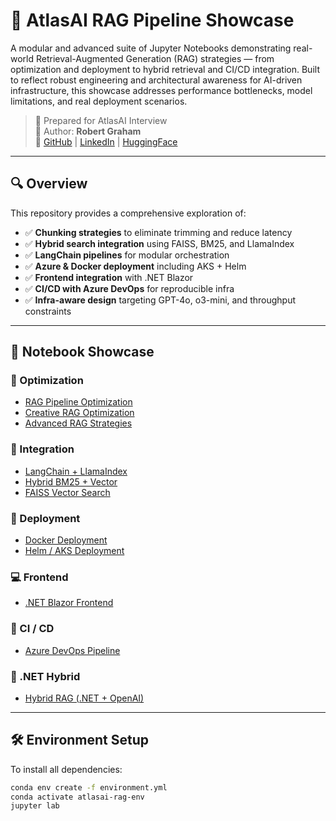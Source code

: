 # 🧠 AtlasAI RAG Pipeline Showcase

A modular and advanced suite of Jupyter Notebooks demonstrating real-world Retrieval-Augmented Generation (RAG) strategies — from optimization and deployment to hybrid retrieval and CI/CD integration. Built to reflect robust engineering and architectural awareness for AI-driven infrastructure, this showcase addresses performance bottlenecks, model limitations, and real deployment scenarios.

> 📌 Prepared for AtlasAI Interview  
> 👤 Author: **Robert Graham**  
> 📨 [GitHub](https://github.com/r-aaron-graham) | [LinkedIn](https://linkedin.com/in/r-aaron-graham) | [HuggingFace](https://huggingface.co/raarongraham)

---

## 🔍 Overview

This repository provides a comprehensive exploration of:

- ✅ **Chunking strategies** to eliminate trimming and reduce latency  
- ✅ **Hybrid search integration** using FAISS, BM25, and LlamaIndex  
- ✅ **LangChain pipelines** for modular orchestration  
- ✅ **Azure & Docker deployment** including AKS + Helm  
- ✅ **Frontend integration** with .NET Blazor  
- ✅ **CI/CD with Azure DevOps** for reproducible infra  
- ✅ **Infra-aware design** targeting GPT-4o, o3-mini, and throughput constraints

---

## 📘 Notebook Showcase

### 🔧 Optimization
- [RAG Pipeline Optimization](https://github.com/r-aaron-graham/atlasai-rag-pipeline-showcase/blob/main/optimization/RAG_Pipeline_Optimization.ipynb)
- [Creative RAG Optimization](https://github.com/r-aaron-graham/atlasai-rag-pipeline-showcase/blob/main/optimization/Creative_RAG_Optimization.ipynb)
- [Advanced RAG Strategies](https://github.com/r-aaron-graham/atlasai-rag-pipeline-showcase/blob/main/optimization/Advanced_RAG_Strategies.ipynb)

### 🔌 Integration
- [LangChain + LlamaIndex](https://github.com/r-aaron-graham/atlasai-rag-pipeline-showcase/blob/main/integration/LangChain_LlamaIndex_RAG_Integration.ipynb)
- [Hybrid BM25 + Vector](https://github.com/r-aaron-graham/atlasai-rag-pipeline-showcase/blob/main/integration/Hybrid_BM25_Vector_RAG_Integration.ipynb)
- [FAISS Vector Search](https://github.com/r-aaron-graham/atlasai-rag-pipeline-showcase/blob/main/integration/FAISS_VectorDB_RAG_Integration.ipynb)

### 🚀 Deployment
- [Docker Deployment](https://github.com/r-aaron-graham/atlasai-rag-pipeline-showcase/blob/main/deployment/Docker_RAG_Deployment_Notebook.ipynb)
- [Helm / AKS Deployment](https://github.com/r-aaron-graham/atlasai-rag-pipeline-showcase/blob/main/deployment/Helm_AKS_RAG_Deployment_Notebook.ipynb)

### 💻 Frontend
- [.NET Blazor Frontend](https://github.com/r-aaron-graham/atlasai-rag-pipeline-showcase/blob/main/frontend/RAG_Blazor_Frontend_Notebook.ipynb)

### 🔁 CI / CD
- [Azure DevOps Pipeline](https://github.com/r-aaron-graham/atlasai-rag-pipeline-showcase/blob/main/cicd/AzureDevOps_RAG_CICD_Notebook.ipynb)

### 🧬 .NET Hybrid
- [Hybrid RAG (.NET + OpenAI)](https://github.com/r-aaron-graham/atlasai-rag-pipeline-showcase/blob/main/dotnet/Hybrid_RAG_DotNet_OpenAI.ipynb)

---

## 🛠️ Environment Setup

To install all dependencies:

```bash
conda env create -f environment.yml
conda activate atlasai-rag-env
jupyter lab
